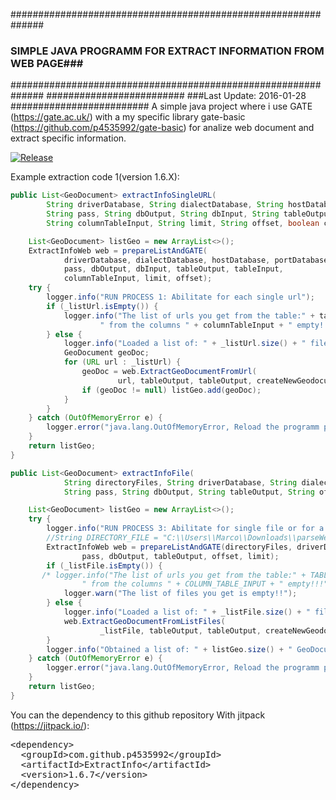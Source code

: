 ##############################################################
### SIMPLE JAVA PROGRAMM FOR EXTRACT INFORMATION FROM WEB PAGE###
##############################################################
#########################
###Last Update: 2016-01-28
#########################
A simple java project where i use GATE (https://gate.ac.uk/) with a my specific library 
gate-basic (https://github.com/p4535992/gate-basic) for analize web document and extract specific information.

[![Release](https://img.shields.io/github/release/p4535992/ExtractInfo.svg?label=maven)](https://jitpack.io/p4535992/ExtractInfo)

Example extraction code 1(version 1.6.X):
```java
public List<GeoDocument> extractInfoSingleURL(
        String driverDatabase, String dialectDatabase, String hostDatabase, String portDatabase, String user,
        String pass, String dbOutput, String dbInput, String tableOutput, String tableInput,
        String columnTableInput, String limit, String offset, boolean createNewGeodocumentTable, boolean erase) {

    List<GeoDocument> listGeo = new ArrayList<>();
    ExtractInfoWeb web = prepareListAndGATE(
            driverDatabase, dialectDatabase, hostDatabase, portDatabase, user,
            pass, dbOutput, dbInput, tableOutput, tableInput,
            columnTableInput, limit, offset);
    try {
        logger.info("RUN PROCESS 1: Abilitate for each single url");
        if (_listUrl.isEmpty()) {
            logger.info("The list of urls you get from the table:" + tableInput +
                    " from the columns " + columnTableInput + " empty!!!");
        } else {
            logger.info("Loaded a list of: " + _listUrl.size() + " files");
            GeoDocument geoDoc;
            for (URL url : _listUrl) {
                geoDoc = web.ExtractGeoDocumentFromUrl(
                        url, tableOutput, tableOutput, createNewGeodocumentTable, erase);
                if (geoDoc != null) listGeo.add(geoDoc);
            }
        }
    } catch (OutOfMemoryError e) {
        logger.error("java.lang.OutOfMemoryError, Reload the programm please");
    }
    return listGeo;
}

public List<GeoDocument> extractInfoFile(
            String directoryFiles, String driverDatabase, String dialectDatabase, String hostDatabase, String portDatabase, String user,
            String pass, String dbOutput, String tableOutput, String offset, String limit, boolean createNewGeodocumentTable, boolean erase) {

    List<GeoDocument> listGeo = new ArrayList<>();
    try {
        logger.info("RUN PROCESS 3: Abilitate for single file or for a directory");
        //String DIRECTORY_FILE = "C:\\Users\\Marco\\Downloads\\parseWebUrls";
        ExtractInfoWeb web = prepareListAndGATE(directoryFiles, driverDatabase, dialectDatabase, hostDatabase, portDatabase, user,
                pass, dbOutput, tableOutput, offset, limit);
        if (_listFile.isEmpty()) {
       /* logger.info("The list of urls you get from the table:" + TABLE_INPUT +
                " from the columns " + COLUMN_TABLE_INPUT + " empty!!!");*/
            logger.warn("The list of files you get is empty!!");
        } else {
            logger.info("Loaded a list of: " + _listFile.size() + " files");
            web.ExtractGeoDocumentFromListFiles(
                    _listFile, tableOutput, tableOutput, createNewGeodocumentTable, erase);
        }
        logger.info("Obtained a list of: " + listGeo.size() + " GeoDocument");
    } catch (OutOfMemoryError e) {
        logger.error("java.lang.OutOfMemoryError, Reload the programm please");
    }
    return listGeo;
}
```

You can the dependency to this github repository With jitpack (https://jitpack.io/):

<!-- Put the Maven coordinates in your HTML: -->
 <pre class="prettyprint">&lt;dependency&gt;
  &lt;groupId&gt;com.github.p4535992&lt;/groupId&gt;
  &lt;artifactId&gt;ExtractInfo&lt;/artifactId&gt;
  &lt;version&gt;<span id="latest_release">1.6.7</span>&lt;/version&gt;
&lt;/dependency&gt;  </pre>

<!-- Add this script to update "latest_release" span to latest version -->
<script>
      var user = 'p4535992'; // Replace with your user/repo
      var repo = 'ExtractInfo'

      var xmlhttp = new XMLHttpRequest();
      xmlhttp.onreadystatechange = function() {
          if (xmlhttp.readyState == 4 && xmlhttp.status == 200) {
              var myArr = JSON.parse(xmlhttp.responseText);
              populateRelease(myArr);
          }
      }
      xmlhttp.open("GET", "https://api.github.com/repos/" user + "/" + repo + "/releases", true);
      xmlhttp.send();

      function populateRelease(arr) {
          var release = arr[0].tag_name;
          document.getElementById("latest_release").innerHTML = release;
      }
</script>
